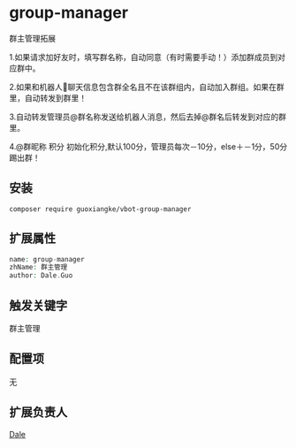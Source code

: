 # group-manager
群主管理拓展

1.如果请求加好友时，填写群名称，自动同意（有时需要手动！）添加群成员到对应群中。

2.如果和机器人🤖️聊天信息包含群全名且不在该群组内，自动加入群组。如果在群里，自动转发到群里！

3.自动转发管理员@群名称发送给机器人消息，然后去掉@群名后转发到对应的群里。

4.@群昵称 积分 初始化积分,默认100分，管理员每次－10分，else＋－1分，50分踢出群！


## 安装

```
composer require guoxiangke/vbot-group-manager
```

## 扩展属性

```php
name: group-manager
zhName: 群主管理
author: Dale.Guo
```

## 触发关键字

群主管理

## 配置项

无

## 扩展负责人

[Dale](https://github.com/guoxiangke)
